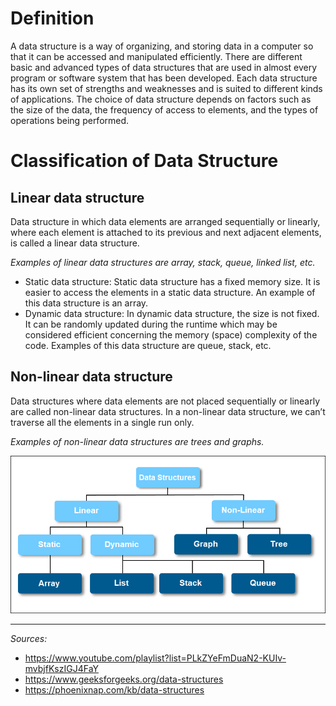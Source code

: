# Definition

A data structure is a way of organizing, and storing data in a computer so that it can be accessed and manipulated efficiently. There are different basic and advanced types of data structures that are used in almost every program or software system that has been developed. Each data structure has its own set of strengths and weaknesses and is suited to different kinds of applications. The choice of data structure depends on factors such as the size of the data, the frequency of access to elements, and the types of operations being performed.

# Classification of Data Structure

## Linear data structure

Data structure in which data elements are arranged sequentially or linearly, where each element is attached to its previous and next adjacent elements, is called a linear data structure.

*Examples of linear data structures are array, stack, queue, linked list, etc.*

- Static data structure: Static data structure has a fixed memory size. It is easier to access the elements in a static data structure.
An example of this data structure is an array.
- Dynamic data structure: In dynamic data structure, the size is not fixed. It can be randomly updated during the runtime which may be considered efficient concerning the memory (space) complexity of the code. 
Examples of this data structure are queue, stack, etc.

## Non-linear data structure

Data structures where data elements are not placed sequentially or linearly are called non-linear data structures. In a non-linear data structure, we can’t traverse all the elements in a single run only.

*Examples of non-linear data structures are trees and graphs.*

![Data Structures Classification](images/data-structures-types-classification.png)

---

*Sources:*
- https://www.youtube.com/playlist?list=PLkZYeFmDuaN2-KUIv-mvbjfKszIGJ4FaY
- https://www.geeksforgeeks.org/data-structures
- https://phoenixnap.com/kb/data-structures